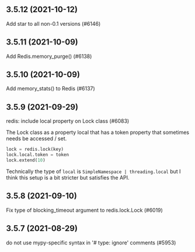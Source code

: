 ## 3.5.12 (2021-10-12)

Add star to all non-0.1 versions (#6146)

## 3.5.11 (2021-10-09)

Add Redis.memory_purge() (#6138)

## 3.5.10 (2021-10-09)

Add memory_stats() to Redis (#6137)

## 3.5.9 (2021-09-29)

redis: include local property on Lock class (#6083)

The Lock class as a property local that has a token property that sometimes
needs be accessed / set.

```python
lock = redis.lock(key)
lock.local.token = token
lock.extend(10)
```

Technically the type of `local` is `SimpleNamespace | threading.local`
but I think this setup is a bit stricter but satisfies the API.

## 3.5.8 (2021-09-10)

Fix type of blocking_timeout argument to redis.lock.Lock (#6019)

## 3.5.7 (2021-08-29)

do not use mypy-specific syntax in '# type: ignore' comments (#5953)

